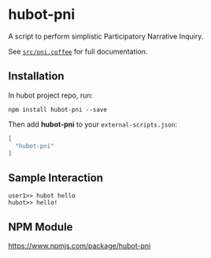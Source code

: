 # hubot-pni

A script to perform simplistic Participatory Narrative Inquiry.

See [`src/pni.coffee`](src/pni.coffee) for full documentation.

## Installation

In hubot project repo, run:

`npm install hubot-pni --save`

Then add **hubot-pni** to your `external-scripts.json`:

```json
[
  "hubot-pni"
]
```

## Sample Interaction

```
user1>> hubot hello
hubot>> hello!
```

## NPM Module

https://www.npmjs.com/package/hubot-pni
